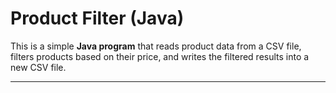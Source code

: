 # Product Filter (Java)

This is a simple **Java program** that reads product data from a CSV file, filters products based on their price, and writes the filtered results into a new CSV file.

---
